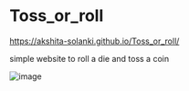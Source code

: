 # Toss_or_roll

https://akshita-solanki.github.io/Toss_or_roll/

simple website to roll a die and toss a coin

![image](https://user-images.githubusercontent.com/80886593/191722153-74f43a8c-ea24-4bb1-86c4-b795ee6b54b2.png)
